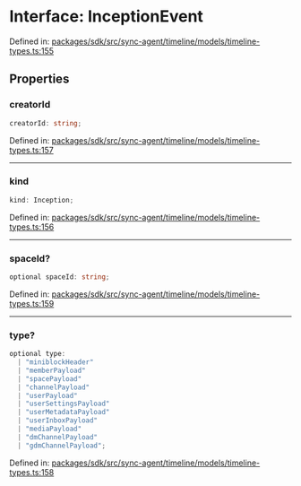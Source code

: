 # Interface: InceptionEvent

Defined in: [packages/sdk/src/sync-agent/timeline/models/timeline-types.ts:155](https://github.com/towns-protocol/towns/blob/0db1fd0ac7258e8db8cedfb6183e8eade8284fa1/packages/sdk/src/sync-agent/timeline/models/timeline-types.ts#L155)

## Properties

### creatorId

```ts
creatorId: string;
```

Defined in: [packages/sdk/src/sync-agent/timeline/models/timeline-types.ts:157](https://github.com/towns-protocol/towns/blob/0db1fd0ac7258e8db8cedfb6183e8eade8284fa1/packages/sdk/src/sync-agent/timeline/models/timeline-types.ts#L157)

***

### kind

```ts
kind: Inception;
```

Defined in: [packages/sdk/src/sync-agent/timeline/models/timeline-types.ts:156](https://github.com/towns-protocol/towns/blob/0db1fd0ac7258e8db8cedfb6183e8eade8284fa1/packages/sdk/src/sync-agent/timeline/models/timeline-types.ts#L156)

***

### spaceId?

```ts
optional spaceId: string;
```

Defined in: [packages/sdk/src/sync-agent/timeline/models/timeline-types.ts:159](https://github.com/towns-protocol/towns/blob/0db1fd0ac7258e8db8cedfb6183e8eade8284fa1/packages/sdk/src/sync-agent/timeline/models/timeline-types.ts#L159)

***

### type?

```ts
optional type: 
  | "miniblockHeader"
  | "memberPayload"
  | "spacePayload"
  | "channelPayload"
  | "userPayload"
  | "userSettingsPayload"
  | "userMetadataPayload"
  | "userInboxPayload"
  | "mediaPayload"
  | "dmChannelPayload"
  | "gdmChannelPayload";
```

Defined in: [packages/sdk/src/sync-agent/timeline/models/timeline-types.ts:158](https://github.com/towns-protocol/towns/blob/0db1fd0ac7258e8db8cedfb6183e8eade8284fa1/packages/sdk/src/sync-agent/timeline/models/timeline-types.ts#L158)
